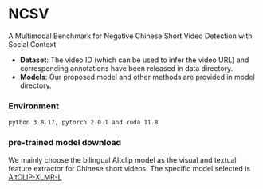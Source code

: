# NCSV
A Multimodal Benchmark for Negative Chinese Short Video Detection with Social Context
- **Dataset**: The video ID (which can be used to infer the video URL) and corresponding annotations have been released in data directory.
- **Models**: Our proposed model and other methods are provided in model directory.
### Environment 
```
python 3.8.17, pytorch 2.0.1 and cuda 11.8
```



### pre-trained model download

We mainly choose the bilingual Altclip model as the visual and textual feature extractor for Chinese short videos. The specific model selected is [AltCLIP-XLMR-L](https://model.baai.ac.cn/model-detail/100075)

